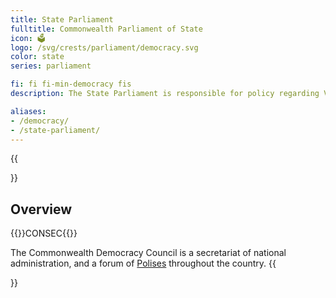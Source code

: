 ```yaml
---
title: State Parliament
fulltitle: Commonwealth Parliament of State
icon: 🗳️
logo: /svg/crests/parliament/democracy.svg
color: state
series: parliament

fi: fi fi-min-democracy fis
description: The State Parliament is responsible for policy regarding Vekllei federalism, seperatist movements and the rights of constituent republics.

aliases:
- /democracy/
- /state-parliament/
---
```

{{<section>}}
## Overview
{{<boxtag teal>}}CONSEC{{</boxtag>}}

The Commonwealth Democracy Council is a secretariat of national administration, and a forum of [Polises](/polis/) throughout the country.
{{</section>}}